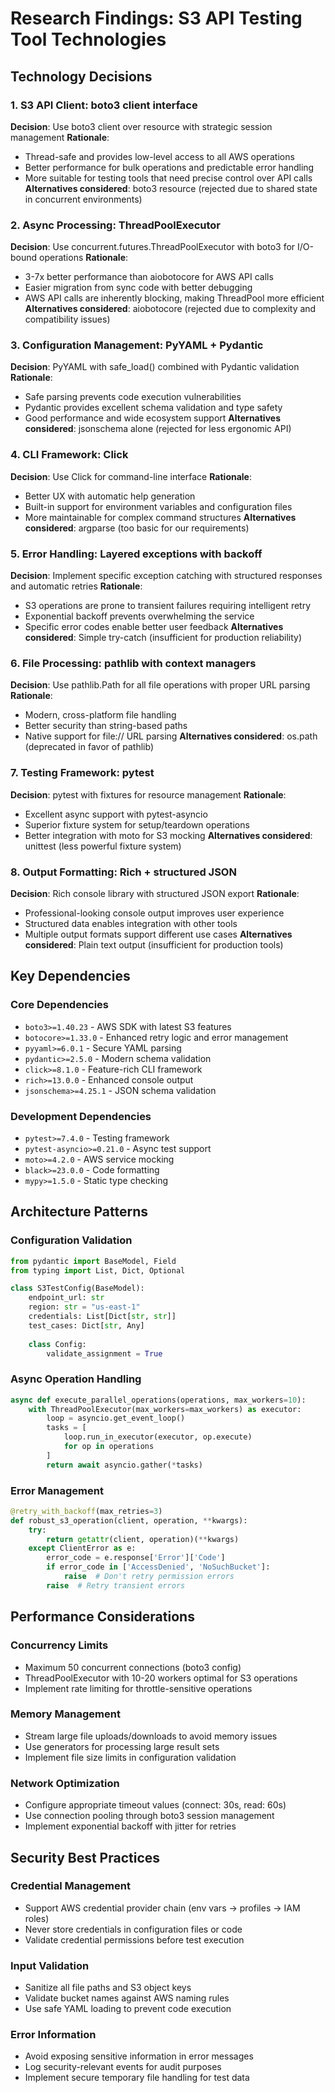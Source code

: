 # Research Findings: S3 API Testing Tool Technologies

## Technology Decisions

### 1. S3 API Client: boto3 client interface
**Decision**: Use boto3 client over resource with strategic session management
**Rationale**: 
- Thread-safe and provides low-level access to all AWS operations
- Better performance for bulk operations and predictable error handling
- More suitable for testing tools that need precise control over API calls
**Alternatives considered**: boto3 resource (rejected due to shared state in concurrent environments)

### 2. Async Processing: ThreadPoolExecutor
**Decision**: Use concurrent.futures.ThreadPoolExecutor with boto3 for I/O-bound operations
**Rationale**: 
- 3-7x better performance than aiobotocore for AWS API calls
- Easier migration from sync code with better debugging
- AWS API calls are inherently blocking, making ThreadPool more efficient
**Alternatives considered**: aiobotocore (rejected due to complexity and compatibility issues)

### 3. Configuration Management: PyYAML + Pydantic
**Decision**: PyYAML with safe_load() combined with Pydantic validation
**Rationale**:
- Safe parsing prevents code execution vulnerabilities
- Pydantic provides excellent schema validation and type safety
- Good performance and wide ecosystem support
**Alternatives considered**: jsonschema alone (rejected for less ergonomic API)

### 4. CLI Framework: Click
**Decision**: Use Click for command-line interface
**Rationale**:
- Better UX with automatic help generation
- Built-in support for environment variables and configuration files
- More maintainable for complex command structures
**Alternatives considered**: argparse (too basic for our requirements)

### 5. Error Handling: Layered exceptions with backoff
**Decision**: Implement specific exception catching with structured responses and automatic retries
**Rationale**:
- S3 operations are prone to transient failures requiring intelligent retry
- Exponential backoff prevents overwhelming the service
- Specific error codes enable better user feedback
**Alternatives considered**: Simple try-catch (insufficient for production reliability)

### 6. File Processing: pathlib with context managers
**Decision**: Use pathlib.Path for all file operations with proper URL parsing
**Rationale**:
- Modern, cross-platform file handling
- Better security than string-based paths
- Native support for file:// URL parsing
**Alternatives considered**: os.path (deprecated in favor of pathlib)

### 7. Testing Framework: pytest
**Decision**: pytest with fixtures for resource management
**Rationale**:
- Excellent async support with pytest-asyncio
- Superior fixture system for setup/teardown operations
- Better integration with moto for S3 mocking
**Alternatives considered**: unittest (less powerful fixture system)

### 8. Output Formatting: Rich + structured JSON
**Decision**: Rich console library with structured JSON export
**Rationale**:
- Professional-looking console output improves user experience
- Structured data enables integration with other tools
- Multiple output formats support different use cases
**Alternatives considered**: Plain text output (insufficient for production tools)

## Key Dependencies

### Core Dependencies
- `boto3>=1.40.23` - AWS SDK with latest S3 features
- `botocore>=1.33.0` - Enhanced retry logic and error management
- `pyyaml>=6.0.1` - Secure YAML parsing
- `pydantic>=2.5.0` - Modern schema validation
- `click>=8.1.0` - Feature-rich CLI framework
- `rich>=13.0.0` - Enhanced console output
- `jsonschema>=4.25.1` - JSON schema validation

### Development Dependencies
- `pytest>=7.4.0` - Testing framework
- `pytest-asyncio>=0.21.0` - Async test support
- `moto>=4.2.0` - AWS service mocking
- `black>=23.0.0` - Code formatting
- `mypy>=1.5.0` - Static type checking

## Architecture Patterns

### Configuration Validation
```python
from pydantic import BaseModel, Field
from typing import List, Dict, Optional

class S3TestConfig(BaseModel):
    endpoint_url: str
    region: str = "us-east-1"
    credentials: List[Dict[str, str]]
    test_cases: Dict[str, Any]
    
    class Config:
        validate_assignment = True
```

### Async Operation Handling
```python
async def execute_parallel_operations(operations, max_workers=10):
    with ThreadPoolExecutor(max_workers=max_workers) as executor:
        loop = asyncio.get_event_loop()
        tasks = [
            loop.run_in_executor(executor, op.execute)
            for op in operations
        ]
        return await asyncio.gather(*tasks)
```

### Error Management
```python
@retry_with_backoff(max_retries=3)
def robust_s3_operation(client, operation, **kwargs):
    try:
        return getattr(client, operation)(**kwargs)
    except ClientError as e:
        error_code = e.response['Error']['Code']
        if error_code in ['AccessDenied', 'NoSuchBucket']:
            raise  # Don't retry permission errors
        raise  # Retry transient errors
```

## Performance Considerations

### Concurrency Limits
- Maximum 50 concurrent connections (boto3 config)
- ThreadPoolExecutor with 10-20 workers optimal for S3 operations
- Implement rate limiting for throttle-sensitive operations

### Memory Management
- Stream large file uploads/downloads to avoid memory issues
- Use generators for processing large result sets
- Implement file size limits in configuration validation

### Network Optimization
- Configure appropriate timeout values (connect: 30s, read: 60s)
- Use connection pooling through boto3 session management
- Implement exponential backoff with jitter for retries

## Security Best Practices

### Credential Management
- Support AWS credential provider chain (env vars → profiles → IAM roles)
- Never store credentials in configuration files or code
- Validate credential permissions before test execution

### Input Validation
- Sanitize all file paths and S3 object keys
- Validate bucket names against AWS naming rules
- Use safe YAML loading to prevent code execution

### Error Information
- Avoid exposing sensitive information in error messages
- Log security-relevant events for audit purposes
- Implement secure temporary file handling for test data
